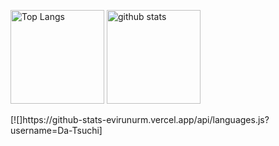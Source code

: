 <p align="left"> 
  <img alt="Top Langs" height="150px" src="https://github-readme-stats.vercel.app/api/top-langs/?username=Da-Tsuchi&layout=compact&count_private=true&show_icons=true&theme=tokyonight" />
  <img alt="github stats" height="150px" src="https://github-readme-stats.vercel.app/api?username=Da-Tsuchi&count_private=true&show_icons=true&show_icons=true&theme=tokyonight" />
</p>
[![]https://github-stats-evirunurm.vercel.app/api/languages.js?username=Da-Tsuchi]
